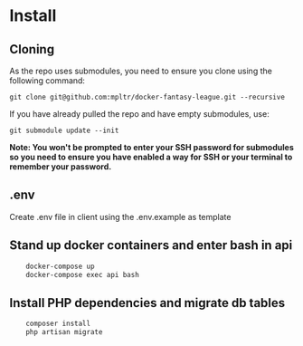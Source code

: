 
# Install

## Cloning
As the repo uses submodules, you need to ensure you clone using the following command:
```
git clone git@github.com:mpltr/docker-fantasy-league.git --recursive
```

If you have already pulled the repo and have empty submodules, use:
```
git submodule update --init
```

**Note: You won't be prompted to enter your SSH password for submodules so you need to ensure you have enabled a way for SSH or your terminal to remember your password.**

## .env
Create .env file in client using the .env.example as template

## Stand up docker containers and enter bash in api 
```bash
    docker-compose up
    docker-compose exec api bash
```
## Install PHP dependencies and migrate db tables 
```bash
    composer install
    php artisan migrate 
```


